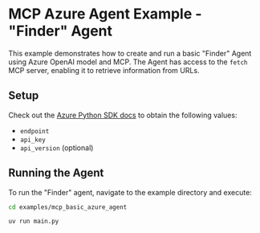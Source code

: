 # MCP Azure Agent Example - "Finder" Agent

This example demonstrates how to create and run a basic "Finder" Agent using Azure OpenAI model and MCP. The Agent has access to the `fetch` MCP server, enabling it to retrieve information from URLs.

## Setup

Check out the [Azure Python SDK docs](https://learn.microsoft.com/en-us/python/api/overview/azure/ai-inference-readme?view=azure-python-preview#getting-started) to obtain the following values:

- `endpoint`
- `api_key`
- `api_version` (optional)


## Running the Agent

To run the "Finder" agent, navigate to the example directory and execute:

```bash
cd examples/mcp_basic_azure_agent

uv run main.py
```